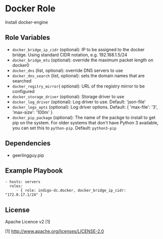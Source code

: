 Docker Role
=========

Install docker-engine

Role Variables
--------------

- `docker_bridge_ip_cidr` (optional): IP to be assigned to the docker bridge. Using standard CIDR notation, e.g. 192.168.1.5/24
- `docker_bridge_mtu` (optional): override the maximum packet length on docker0
- `docker_dns` (list, optional): override DNS servers to use
- `docker_dns_search` (list, optional): sets the domain names that are searched
- `docker_regitry_mirror`( optional): URL of the registry mirror to be configured
- `docker_storage_driver` (optional): Storage driver to use
- `docker_log_driver` (optional): Log driver to use. Default: 'json-file'
- `docker_logs_opts` (optional): Log driver options. Default: { 'max-file': '3', 'max-size': '100m' }
- `docker_pip_package` (optional): The name of the packge to install to get pip on the system. For older systems that don't have Python 3 available, you can set this to `python-pip`. Default: `python3-pip`

Dependencies
--------------
- geerlingguy.pip

Example Playbook
----------------

    - hosts: servers
      roles:
         - { role: indigo-dc.docker, docker_bridge_ip_cidr: "172.0.17.1/24" }

License
-------

Apache Licence v2 [1]

[1] http://www.apache.org/licenses/LICENSE-2.0
